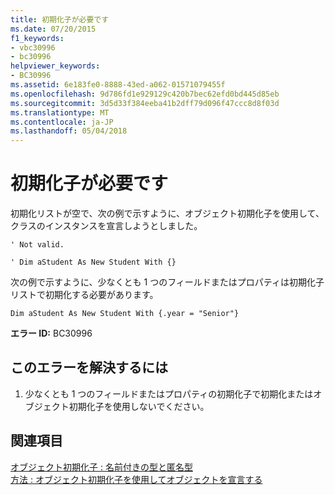 ```yaml
---
title: 初期化子が必要です
ms.date: 07/20/2015
f1_keywords:
- vbc30996
- bc30996
helpviewer_keywords:
- BC30996
ms.assetid: 6e183fe0-8888-43ed-a062-01571079455f
ms.openlocfilehash: 9d786fd1e929129c420b7bec62efd0bd445d85eb
ms.sourcegitcommit: 3d5d33f384eeba41b2dff79d096f47ccc8d8f03d
ms.translationtype: MT
ms.contentlocale: ja-JP
ms.lasthandoff: 05/04/2018
---
```

# <a name="initializer-expected"></a>初期化子が必要です
初期化リストが空で、次の例で示すように、オブジェクト初期化子を使用して、クラスのインスタンスを宣言しようとしました。  
  
 `' Not valid.`  
  
 `' Dim aStudent As New Student With {}`  
  
 次の例で示すように、少なくとも 1 つのフィールドまたはプロパティは初期化子リストで初期化する必要があります。  
  
 `Dim aStudent As New Student With {.year = "Senior"}`  
  
 **エラー ID:** BC30996  
  
## <a name="to-correct-this-error"></a>このエラーを解決するには  
  
1.  少なくとも 1 つのフィールドまたはプロパティの初期化子で初期化またはオブジェクト初期化子を使用しないでください。  
  
## <a name="see-also"></a>関連項目  
 [オブジェクト初期化子 : 名前付きの型と匿名型](../../../visual-basic/programming-guide/language-features/objects-and-classes/object-initializers-named-and-anonymous-types.md)  
 [方法 : オブジェクト初期化子を使用してオブジェクトを宣言する](../../../visual-basic/programming-guide/language-features/objects-and-classes/how-to-declare-an-object-by-using-an-object-initializer.md)
